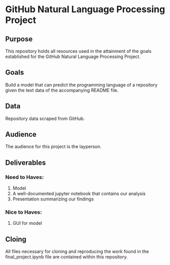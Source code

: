 # GitHub Natural Language Processing Project

## Purpose
This repository holds all resources used in the attainment of the goals established for the GitHub Natural Language Processing Project.

## Goals
Build a model that can predict the programming language of a repository given the text data of the accompanying README file.

## Data
Repository data scraped from GitHub.

## Audience
The audience for this project is the layperson.

## Deliverables

### Need to Haves:
1. Model
2. A well-documented jupyter notebook that contains our analysis
3. Presentation summarizing our findings


### Nice to Haves:
1. GUI for model

## Cloing
All files necessary for cloning and reproducing the work found in the final_project.ipynb file are contained within this repository.